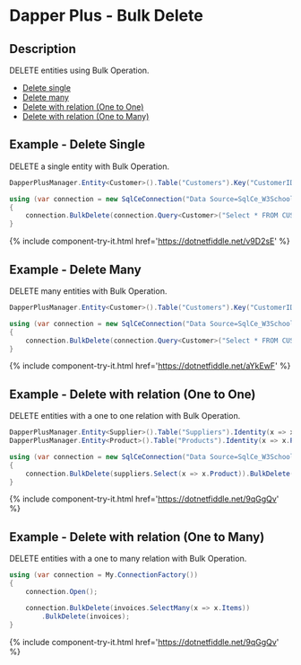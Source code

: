 # Dapper Plus - Bulk Delete

## Description
DELETE entities using Bulk Operation.

- [Delete single](#example---delete-single)
- [Delete many](#example---delete-many)
- [Delete with relation (One to One)](#example---delete-with-relation-one-to-one)
- [Delete with relation (One to Many)](#example---delete-with-relation-one-to-many)

## Example - Delete Single
DELETE a single entity with Bulk Operation.

```csharp	
DapperPlusManager.Entity<Customer>().Table("Customers").Key("CustomerID");

using (var connection = new SqlCeConnection("Data Source=SqlCe_W3Schools.sdf"))
{
	connection.BulkDelete(connection.Query<Customer>("Select * FROM CUSTOMERS WHERE CustomerID in (53,57) ").ToList());
}	
```
{% include component-try-it.html href='https://dotnetfiddle.net/v9D2sE' %}

## Example - Delete Many
DELETE many entities with Bulk Operation.

```csharp
DapperPlusManager.Entity<Customer>().Table("Customers").Key("CustomerID");

using (var connection = new SqlCeConnection("Data Source=SqlCe_W3Schools.sdf"))
{
	connection.BulkDelete(connection.Query<Customer>("Select * FROM CUSTOMERS WHERE CustomerID in (53,57) ").ToList());
}	
```
{% include component-try-it.html href='https://dotnetfiddle.net/aYkEwF' %}

## Example - Delete with relation (One to One)
DELETE entities with a one to one relation with Bulk Operation.

```csharp
DapperPlusManager.Entity<Supplier>().Table("Suppliers").Identity(x => x.SupplierID);
DapperPlusManager.Entity<Product>().Table("Products").Identity(x => x.ProductID);

using (var connection = new SqlCeConnection("Data Source=SqlCe_W3Schools.sdf"))
{
	connection.BulkDelete(suppliers.Select(x => x.Product)).BulkDelete(suppliers);
}
```
{% include component-try-it.html href='https://dotnetfiddle.net/9qGgQv' %}

## Example - Delete with relation (One to Many)
DELETE entities with a one to many relation with Bulk Operation.

```csharp
using (var connection = My.ConnectionFactory())
{
    connection.Open();

	connection.BulkDelete(invoices.SelectMany(x => x.Items))
		.BulkDelete(invoices);
}
```
{% include component-try-it.html href='https://dotnetfiddle.net/9qGgQv' %}
